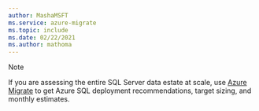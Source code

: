 ```yaml
---
author: MashaMSFT
ms.service: azure-migrate
ms.topic: include
ms.date: 02/22/2021
ms.author: mathoma
---
```


> [!NOTE]
> If you are assessing the entire SQL Server data estate at scale, use [Azure Migrate](/azure/migrate/how-to-create-azure-sql-assessment) to get Azure SQL deployment recommendations, target sizing, and monthly estimates. 
